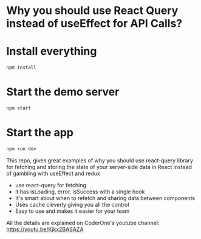 # Why you should use React Query instead of useEffect for API Calls?

# Install everything
```bash
npm install
```

# Start the demo server
```bash
npm start
```

# Start the app
```bash
npm run dev
```

This repo, gives great examples of why you should use react-query library for fetching and storing the state of your server-side data in React instead of gambling with useEffect and redux

- use react-query for fetching
- it has isLoading, error, isSuccess with a single hook
- It's smart about when to refetch and sharing data between components
- Uses cache cleverly giving you all the control
- Easy to use and makes it easier for your team

All the details are explained on CoderOne's youtube channel: https://youtu.be/Kjkx2BASAZA
